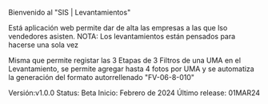 Bienvenido al "SIS | Levantamientos"

Está aplicación web permite dar de alta las empresas a las que lso vendedores asisten.
NOTA: Los levantamientos están pensados para hacerse una sola vez

Misma que permite registar las 3 Etapas de 3 Filtros de una UMA en el Levantamiento, se permite agregar hasta 4 fotos por UMA y se automatiza la generación del formato autorrellenado "FV-06-8-010"

Versión:v1.0.0
Status: Beta
Inicio: Febrero de 2024
Último release: 01MAR24
